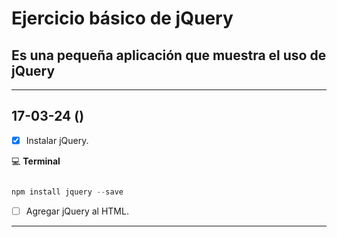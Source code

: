 # Ejercicio básico de jQuery

## Es una pequeña aplicación que muestra el uso de jQuery

---

## 17-03-24 ()

- [x] Instalar jQuery.

:computer: **Terminal**

```javascript

npm install jquery --save

```

- [ ] Agregar jQuery al HTML.

---
